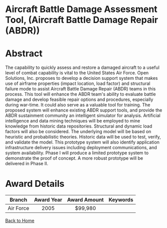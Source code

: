
Aircraft Battle Damage Assessment Tool, (Aircraft Battle Damage Repair (ABDR))
==============================================================================

# Abstract


The capability to quickly assess and restore a damaged aircraft to a useful level of combat capability is vital to the United States Air Force. Open Solutions, Inc. proposes to develop a decision support system that makes use of airframe properties (impact location, load factor) and structural failure mode to assist Aircraft Battle Damage Repair (ABDR) teams in this process. This tool will enhance the ABDR team&apos;s ability to evaluate battle damage and develop  feasible repair options and procedures, especially during war-time.  It could also serve as a valuable tool for training.   The proposed system will enhance existing ABDR support tools, and provide the ABDR sustainment community an intelligent simulator for analysis. Artificial intelligence and data mining techniques will be employed to mine knowledge from historic data repositories. Structural and dynamic load factors will also be considered. The underlying model will be based on heuristic and probabilistic theories. Historic data will be used to test, verify, and validate the model. This prototype system will also identify application infrastructure delivery issues including deployment communications, and system availability. Phase I will produce a limited prototype system to demonstrate the proof of concept. A more robust prototype will be delivered in Phase II.  

# Award Details

|Branch|Award Year|Award Amount|Keywords|
| :---: | :---: | :---: | :---: |
|Air Force|2005|$99,980||
  
  


[Back to Home](https://github.com/chrischow/dod_sbir_awards#120)
